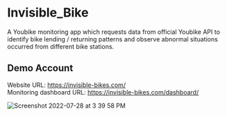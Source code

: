 # Invisible_Bike

A Youbike monitoring app which requests data from official Youbike API to identify bike lending / returning patterns and observe abnormal situations occurred from different bike stations.

## Demo Account
Website URL: https://invisible-bikes.com/ <br />
Monitoring dashboard URL: https://invisible-bikes.com/dashboard/

![Screenshot 2022-07-28 at 3 39 58 PM](https://user-images.githubusercontent.com/88612132/181449359-7ceb073d-a0bd-4499-bb58-8ba2c16a7a59.png)
